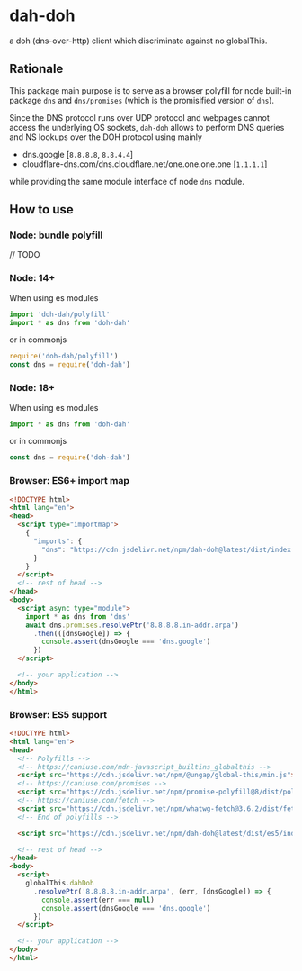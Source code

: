 # dah-doh

a doh (dns-over-http) client which discriminate against no globalThis.

## Rationale

This package main purpose is to serve as a browser polyfill for node
built-in package `dns` and `dns/promises` (which is the promisified version of `dns`).

Since the DNS protocol runs over UDP protocol and webpages cannot access the underlying OS sockets,
`dah-doh` allows to perform DNS queries and NS lookups over the DOH protocol using mainly

- dns.google [`8.8.8.8`, `8.8.4.4`]
- cloudflare-dns.com/dns.cloudflare.net/one.one.one.one [`1.1.1.1`]

while providing the same module interface of node `dns` module.

## How to use

### Node: bundle polyfill

// TODO

### Node: 14+

When using es modules

```javascript
import 'doh-dah/polyfill'
import * as dns from 'doh-dah'
```

or in commonjs

```javascript
require('doh-dah/polyfill')
const dns = require('doh-dah')
```

### Node: 18+

When using es modules

```javascript
import * as dns from 'doh-dah'
```

or in commonjs

```javascript
const dns = require('doh-dah')
```

### Browser: ES6+ import map

```html
<!DOCTYPE html>
<html lang="en">
<head>
  <script type="importmap">
    {
      "imports": {
        "dns": "https://cdn.jsdelivr.net/npm/dah-doh@latest/dist/index.es.js"
      }
    }
  </script>
  <!-- rest of head -->
</head>
<body>
  <script async type="module">
    import * as dns from 'dns'
    await dns.promises.resolvePtr('8.8.8.8.in-addr.arpa')
      .then(([dnsGoogle]) => {
        console.assert(dnsGoogle === 'dns.google')
      })
  </script>

  <!-- your application -->
</body>
</html>
```

### Browser: ES5 support

```html
<!DOCTYPE html>
<html lang="en">
<head>
  <!-- Polyfills -->
  <!-- https://caniuse.com/mdn-javascript_builtins_globalthis -->
  <script src="https://cdn.jsdelivr.net/npm/@ungap/global-this/min.js"></script>
  <!-- https://caniuse.com/promises -->
  <script src="https://cdn.jsdelivr.net/npm/promise-polyfill@8/dist/polyfill.min.js"></script>
  <!-- https://caniuse.com/fetch -->
  <script src="https://cdn.jsdelivr.net/npm/whatwg-fetch@3.6.2/dist/fetch.umd.min.js"></script>
  <!-- End of polyfills -->

  <script src="https://cdn.jsdelivr.net/npm/dah-doh@latest/dist/es5/index.umd.js"></script>

  <!-- rest of head -->
</head>
<body>
  <script>
    globalThis.dahDoh
      .resolvePtr('8.8.8.8.in-addr.arpa', (err, [dnsGoogle]) => {
        console.assert(err === null)
        console.assert(dnsGoogle === 'dns.google')
      })
  </script>

  <!-- your application -->
</body>
</html>
```

